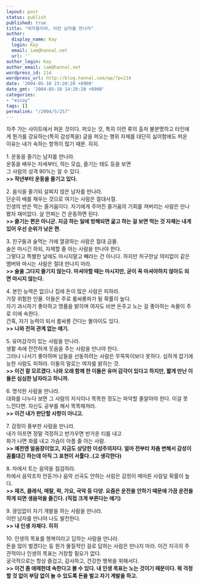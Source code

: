 ```yaml
---
layout: post
status: publish
published: true
title: "여자들이여, 이런 남자를 만나라"
author:
  display_name: Kay
  login: Kay
  email: iam@hannal.net
  url: ''
author_login: Kay
author_email: iam@hannal.net
wordpress_id: 214
wordpress_url: http://blog.hannal.com/wp/?p=214
date: '2004-05-10 23:20:20 +0900'
date_gmt: '2004-05-10 14:20:20 +0900'
categories:
- "essay"
tags: []
permalink: "/2004/5/257"
---
```

<p>자주 가는 사이트에서 퍼온 것이다. 퍼오는 것, 특히 이런 류의 출처 불분명하고 타인에게 뭔가를 강요하는(특히 감성쪽을) 글을 퍼오는 행위 자체를 대단히 싫어함에도 퍼온 이유는 내가 속하는 항목이 많기 때문. 히히.</p>
<p>1. 운동을 즐기는 남자를 만나라.<br />
운동을 배우는 자세부터, 하는 모습, 즐기는 태도 등을 보면<br />
그 사람의 성격 90%는 알 수 있다.<br />
<b>>> 작년부터 운동을 즐기고 있다.</b></p>
<p>2. 음식을 즐기되 살찌지 않은 남자를 만나라.<br />
단순히 배를 채우는 것으로 여기는 사람은 절대사절.<br />
인생의 반은 먹는 즐거움이다. 자기에게 주어진 즐거움의 기회를 져버리는 사람은 만나봤자 재미없다. 살 안찌는 건 운동하면 된다.<br />
<b>>> 즐기는 편은 아니군. 지금 하는 일에 방해되면 굶고 하는 걸 보면 먹는 것 자체는 내게 있어 우선 순위가 낮은 편.</b></p>
<p>3. 친구들과 술먹는 거에 열광하는 사람은 절대 금물.<br />
술은 마시긴 하되, 자제할 줄 아는 사람을 만나야 한다.<br />
그렇다고 특별한 날에도 마시지말고 빼라는 건 아니다. 하지만 허구한날 의미없이 같은 멤버와 마시는 사람은 절대 만나지 마라.<br />
<b>>> 술을 그다지 즐기지 않는다. 마셔야할 때는 마시지만, 굳이 꼭 마셔야하지 않아도 되면 마시지 않는다.</b></p>
<p>4. 본인 능력은 없으나 집에 돈이 많은 사람은 피하라.<br />
가장 위험한 인물. 이들은 주로 룸싸롱파가 될 확률이 높다.<br />
자기 과시하기 좋아하고 명품을 밝히며 여자도 비싼 돈주고 노는 걸 좋아하는 속물이 주로 이에 속한다.<br />
간혹, 자기 능력이 되서 룸싸롱 간다는 똘아이도 있다.<br />
<b>>> 나와 전혀 관계 없는 얘기.</b></p>
<p>5. 유머감각이 있는 사람을 만나라.<br />
생활 속에 잔잔하게 웃음을 주는 사람을 만나야 한다.<br />
그러나 나서기 좋아하며 남들을 선동하려는 사람은 무뚝뚝이보다 못하다. 심하게 잡기에 능한 사람도 피하라. 이들의 말로는 여자를 밝히는 것.<br />
<b>>> 이건 잘 모르겠다. 나와 오래 함께 한 이들은 유머 감각이 있다고 하지만, 짧게 만난 이들은 심심한 남자라고 하니까.</b></p>
<p>6. 명석한 사람을 만나라.<br />
대화를 나누다 보면 그 사람의 지식이나 똑똑한 정도는 파악할 줄알아야 한다. 이걸 못 느낀다면. 자신도 공부를 해서 똑똑해져라.<br />
<b>>> 이건 내가 판단할 사항이 아니고.</b></p>
<p>7. 감정이 풍부한 사람을 만나라.<br />
내가 아프면 정말 걱정하고 반가우면 반가운 티를 내고<br />
화가 나면 화를 내고 가슴이 아플 줄 아는 사람.<br />
<b>>> 예전엔 얼음장이었고, 지금도 상당한 이성주의자다. 얼마 전부터 차츰 변해서 감성이 꼼틀대긴 하는데 아직 그 표현이 서툴다..(고 생각한다)</b></p>
<p>8. 차에서 트는 음악을 점검하라.<br />
차에서 음악조차 안듣거나 음악 선곡도 안하는 사람은 감정이 메마른 사람일 확률이 높다.<br />
<b>>> 재즈, 클래식, 메탈, 락, 가요, 국악 등 다양. 요즘은 운전을 안하기 때문에 가끔 운전을 하게 되면 생음악을 즐긴다. (직접 크게 부른다는 얘기)</b></p>
<p>9. 끊임없이 자기 개발을 하는 사람을 만나라.<br />
이런 남자를 만나야 나도 발전한다.<br />
<b>>> 내 인생 자체다. 히히</b></p>
<p>10. 인생의 목표를 행복이라고 답하는 사람을 만나라.<br />
돈을 많이 벌겠다는 둥 뭔가 물질적인 걸로 답하는 사람은 만나지 마라. 이건 지극히 주관적이나 인생의 목표는 거창할 필요가 없다.<br />
궁극적으로는 항상 즐겁고, 감사하고, 건강한 행복을 위해서다.<br />
<b>>> 이건 좀 애매한데 속한다고 볼 수 있다. 내 인생 목표는 노는 것이기 때문이다. 뭐 걱정할 것 없이 부담 없이 놀 수 있도록 돈을 벌고 자기 계발을 하고.</b></p>
